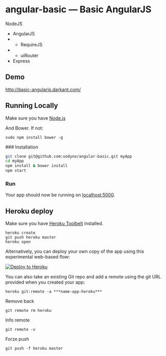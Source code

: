 # angular-basic — Basic AngularJS

NodeJS
+ AngularJS
+ + RequireJS
+ + uiRouter
+ Express

## Demo

http://basic-angularjs.darkant.com/


## Running Locally
Make sure you have [Node.js](http://nodejs.org/) 

And Bower. If not:
```
sudo npm install bower -g
```

### Installation

```sh
git clone git@github.com:uodyne/angular-basic.git myApp
cd myApp
npm install & bower install
npm start
```
### Run

Your app should now be running on [localhost:5000](http://localhost:5000/).

## Heroku deploy

Make sure you have [Heroku Toolbelt](https://toolbelt.heroku.com/) installed.

```
heroku create
git push heroku master
heroku open
```

Alternatively, you can deploy your own copy of the app using this experimental
web-based flow:

[![Deploy to Heroku](https://www.herokucdn.com/deploy/button.png)](https://heroku.com/deploy)


You can also take an existing Git repo and add a remote using the git URL provided when you created your app:

```
heroku git:remote -a ***name-app-heroku***
```

Remove back

```
git remote rm heroku
```

Info remote

```
git remote -v
```

Forze push 

```
git push -f heroku master
```
